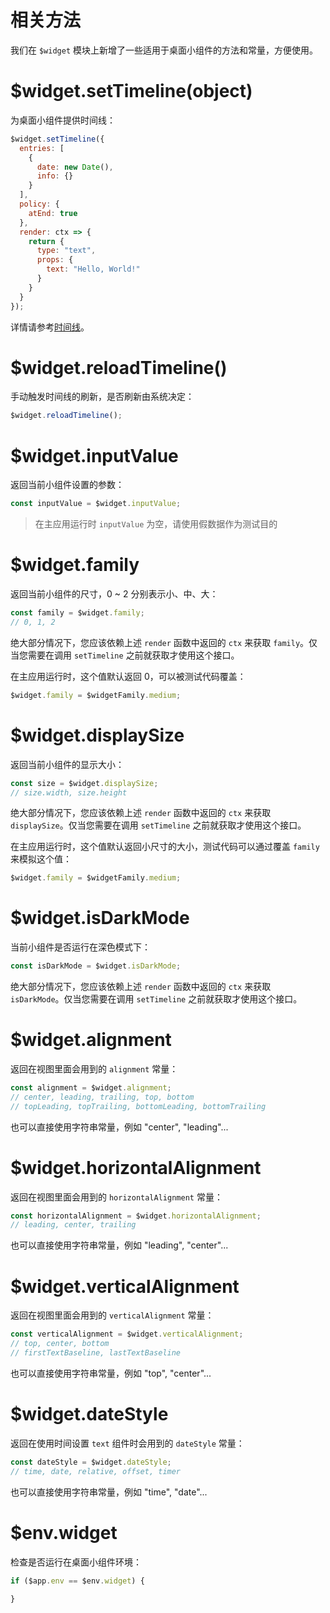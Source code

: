 # 相关方法

我们在 `$widget` 模块上新增了一些适用于桌面小组件的方法和常量，方便使用。

# $widget.setTimeline(object)

为桌面小组件提供时间线：

```js
$widget.setTimeline({
  entries: [
    {
      date: new Date(),
      info: {}
    }
  ],
  policy: {
    atEnd: true
  },
  render: ctx => {
    return {
      type: "text",
      props: {
        text: "Hello, World!"
      }
    }
  }
});
```

详情请参考[时间线](home-widget/timeline.md)。

# $widget.reloadTimeline()

手动触发时间线的刷新，是否刷新由系统决定：

```js
$widget.reloadTimeline();
```

# $widget.inputValue

返回当前小组件设置的参数：

```js
const inputValue = $widget.inputValue;
```

> 在主应用运行时 `inputValue` 为空，请使用假数据作为测试目的

# $widget.family

返回当前小组件的尺寸，0 ~ 2 分别表示小、中、大：

```js
const family = $widget.family;
// 0, 1, 2
```

绝大部分情况下，您应该依赖上述 `render` 函数中返回的 `ctx` 来获取 `family`。仅当您需要在调用 `setTimeline` 之前就获取才使用这个接口。

在主应用运行时，这个值默认返回 0，可以被测试代码覆盖：

```js
$widget.family = $widgetFamily.medium;
```

# $widget.displaySize

返回当前小组件的显示大小：

```js
const size = $widget.displaySize;
// size.width, size.height
```

绝大部分情况下，您应该依赖上述 `render` 函数中返回的 `ctx` 来获取 `displaySize`。仅当您需要在调用 `setTimeline` 之前就获取才使用这个接口。

在主应用运行时，这个值默认返回小尺寸的大小，测试代码可以通过覆盖 `family` 来模拟这个值：

```js
$widget.family = $widgetFamily.medium;
```

# $widget.isDarkMode

当前小组件是否运行在深色模式下：

```js
const isDarkMode = $widget.isDarkMode;
```

绝大部分情况下，您应该依赖上述 `render` 函数中返回的 `ctx` 来获取 `isDarkMode`。仅当您需要在调用 `setTimeline` 之前就获取才使用这个接口。

# $widget.alignment

返回在视图里面会用到的 `alignment` 常量：

```js
const alignment = $widget.alignment;
// center, leading, trailing, top, bottom
// topLeading, topTrailing, bottomLeading, bottomTrailing
```

也可以直接使用字符串常量，例如 "center", "leading"...

# $widget.horizontalAlignment

返回在视图里面会用到的 `horizontalAlignment` 常量：

```js
const horizontalAlignment = $widget.horizontalAlignment;
// leading, center, trailing
```

也可以直接使用字符串常量，例如 "leading", "center"...

# $widget.verticalAlignment

返回在视图里面会用到的 `verticalAlignment` 常量：

```js
const verticalAlignment = $widget.verticalAlignment;
// top, center, bottom
// firstTextBaseline, lastTextBaseline
```

也可以直接使用字符串常量，例如 "top", "center"...

# $widget.dateStyle

返回在使用时间设置 `text` 组件时会用到的 `dateStyle` 常量：

```js
const dateStyle = $widget.dateStyle;
// time, date, relative, offset, timer
```

也可以直接使用字符串常量，例如 "time", "date"...

# $env.widget

检查是否运行在桌面小组件环境：

```js
if ($app.env == $env.widget) {
  
}
```
